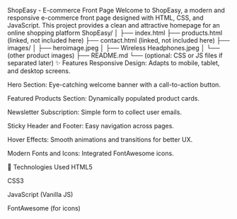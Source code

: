 ShopEasy - E-commerce Front Page
Welcome to ShopEasy, a modern and responsive e-commerce front page designed with HTML, CSS, and JavaScript.
This project provides a clean and attractive homepage for an online shopping platform
ShopEasy/
│
├── index.html
├── products.html          (linked, not included here)
├── contact.html           (linked, not included here)
├── images/
│   ├── heroimage.jpeg
│   ├── Wireless Headphones.jpeg
│   └── (other product images)
├── README.md
└── (optional: CSS or JS files if separated later)
✨ Features
Responsive Design: Adapts to mobile, tablet, and desktop screens.

Hero Section: Eye-catching welcome banner with a call-to-action button.

Featured Products Section: Dynamically populated product cards.

Newsletter Subscription: Simple form to collect user emails.

Sticky Header and Footer: Easy navigation across pages.

Hover Effects: Smooth animations and transitions for better UX.

Modern Fonts and Icons: Integrated FontAwesome icons.

📜 Technologies Used
HTML5

CSS3

JavaScript (Vanilla JS)

FontAwesome (for icons)
